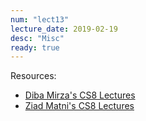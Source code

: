 ```yaml
---
num: "lect13"
lecture_date: 2019-02-19
desc: "Misc"
ready: true
---
```


Resources:

* [Diba Mirza's CS8 Lectures](https://ucsb-cs8.github.io/w19-mirza/lectures_list/)
* [Ziad Matni's CS8 Lectures](https://ucsb-cs8.github.io/w19-matni/lectures_list/)
